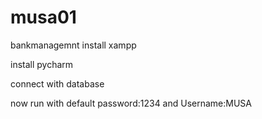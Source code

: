 # musa01

bankmanagemnt
install xampp

install pycharm

connect with database

now run with 
default password:1234 and Username:MUSA
